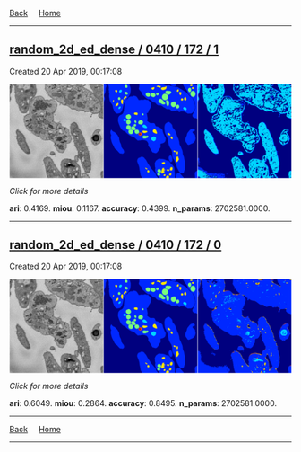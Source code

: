 
[Back](..)&nbsp;&nbsp;&nbsp;&nbsp;&nbsp;[Home](https://leapmanlab.github.io/snapshots)

---

<div class="summary"><a href="1"><h2>random_2d_ed_dense / 0410 / 172 / 1</h2></a><p>Created 20 Apr 2019, 00:17:08
</p><a href="1"><img src="1/media/summary.png" align="center"></a><p>
<i>Click for more details</i>
</p></div>

**ari**: 0.4169. **miou**: 0.1167. **accuracy**: 0.4399. **n_params**: 2702581.0000. 

---

<div class="summary"><a href="0"><h2>random_2d_ed_dense / 0410 / 172 / 0</h2></a><p>Created 20 Apr 2019, 00:17:08
</p><a href="0"><img src="0/media/summary.png" align="center"></a><p>
<i>Click for more details</i>
</p></div>

**ari**: 0.6049. **miou**: 0.2864. **accuracy**: 0.8495. **n_params**: 2702581.0000. 

---

[Back](..)&nbsp;&nbsp;&nbsp;&nbsp;&nbsp;[Home](https://leapmanlab.github.io/snapshots)

---